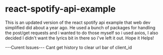 # react-spotify-api-example
This is an updated version of the react spotify api example that web dev simplified did about a year ago. He used a bunch of packages for handling the post/get requests and i wanted to do those myself so i used axios, I also decided I didn't want the lyrics bit in there so i've left it out. Hope it Helps!

---Curent Issues---
Cant get history to clear url bar of client_id
